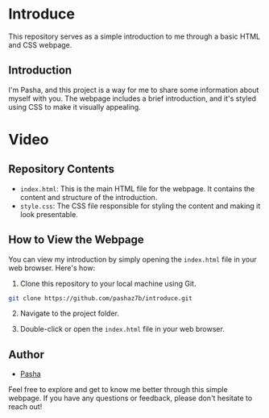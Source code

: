 # Introduce

This repository serves as a simple introduction to me through a basic HTML and CSS webpage.

## Introduction

I'm Pasha, and this project is a way for me to share some information about myself with you. The webpage includes a brief introduction, and it's styled using CSS to make it visually appealing.

# Video


## Repository Contents

- `index.html`: This is the main HTML file for the webpage. It contains the content and structure of the introduction.
- `style.css`: The CSS file responsible for styling the content and making it look presentable.

## How to View the Webpage

You can view my introduction by simply opening the `index.html` file in your web browser. Here's how:

1. Clone this repository to your local machine using Git.

```bash
git clone https://github.com/pashaz7b/introduce.git
```
2. Navigate to the project folder.

3. Double-click or open the `index.html` file in your web browser.

## Author

- [Pasha](https://github.com/pashaz7b)

Feel free to explore and get to know me better through this simple webpage. If you have any questions or feedback, please don't hesitate to reach out!
